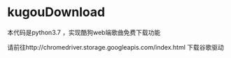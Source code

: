 # kugouDownload

本代码是python3.7 ，实现酷狗web端歌曲免费下载功能

请前往http://chromedriver.storage.googleapis.com/index.html 下载谷歌驱动
